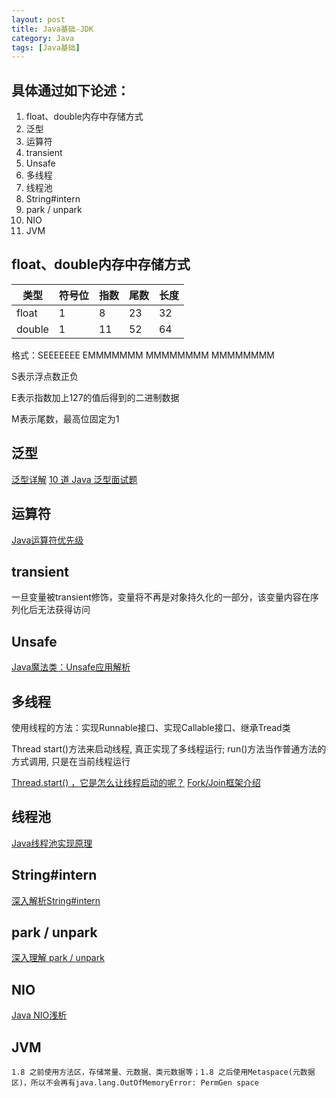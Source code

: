 ```yaml
---
layout: post
title: Java基础-JDK
category: Java
tags: [Java基础]
---
```

## 具体通过如下论述：

1. float、double内存中存储方式
2. 泛型
3. 运算符
4. transient
5. Unsafe
6. 多线程
7. 线程池
8. String#intern
9. park / unpark
10. NIO
11. JVM

## float、double内存中存储方式

| 类型      | 符号位 | 指数      | 尾数 | 长度 |
| ----------- | ----------- |----------- | ----------- |----------- |
| float    | 1       |8       | 23       |32      |
| double   | 1       |11      | 52       |64      |

格式：SEEEEEEE EMMMMMMM MMMMMMMM MMMMMMMM

S表示浮点数正负

E表示指数加上127的值后得到的二进制数据

M表示尾数，最高位固定为1

## 泛型

[泛型详解](https://www.cnblogs.com/Blue-Keroro/p/8875898.html)
[10 道 Java 泛型面试题](https://cloud.tencent.com/developer/article/1033693)

## 运算符

[Java运算符优先级](http://c.biancheng.net/view/794.html)

## transient

一旦变量被transient修饰，变量将不再是对象持久化的一部分，该变量内容在序列化后无法获得访问

## Unsafe

[Java魔法类：Unsafe应用解析](https://tech.meituan.com/2019/02/14/talk-about-java-magic-class-unsafe.html)

## 多线程

使用线程的方法：实现Runnable接口、实现Callable接口、继承Tread类

Thread start()方法来启动线程, 真正实现了多线程运行; run()方法当作普通方法的方式调用, 只是在当前线程运行

[Thread.start() ，它是怎么让线程启动的呢？](https://www.cnblogs.com/xiaofuge/p/14040715.html)
[Fork/Join框架介绍](http://ifeve.com/talk-concurrency-forkjoin/)

## 线程池

[Java线程池实现原理](https://tech.meituan.com/2020/04/02/java-pooling-pratice-in-meituan.html)

## String#intern

[深入解析String#intern](https://tech.meituan.com/2014/03/06/in-depth-understanding-string-intern.html)

## park / unpark

[深入理解 park / unpark](https://www.cnblogs.com/yonghengzh/p/14280670.html)

## NIO

[Java NIO浅析](https://tech.meituan.com/2016/11/04/nio.html)

## JVM

```
1.8 之前使用方法区，存储常量、元数据、类元数据等；1.8 之后使用Metaspace(元数据区)，所以不会再有java.lang.OutOfMemoryError: PermGen space


```

